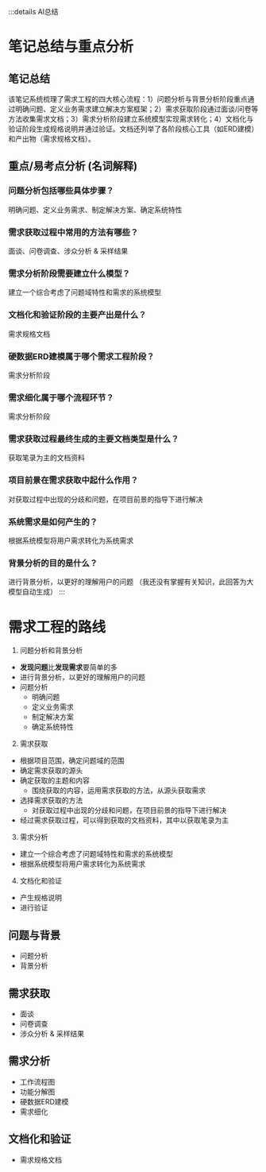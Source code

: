 :::details AI总结



# 笔记总结与重点分析
## 笔记总结
该笔记系统梳理了需求工程的四大核心流程：1）问题分析与背景分析阶段重点通过明确问题、定义业务需求建立解决方案框架；2）需求获取阶段通过面谈/问卷等方法收集需求文档；3）需求分析阶段建立系统模型实现需求转化；4）文档化与验证阶段生成规格说明并通过验证。文档还列举了各阶段核心工具（如ERD建模）和产出物（需求规格文档）。

## 重点/易考点分析 (名词解释)

### 问题分析包括哪些具体步骤？
明确问题、定义业务需求、制定解决方案、确定系统特性

### 需求获取过程中常用的方法有哪些？
面谈、问卷调查、涉众分析 & 采样结果

### 需求分析阶段需要建立什么模型？
建立一个综合考虑了问题域特性和需求的系统模型

### 文档化和验证阶段的主要产出是什么？
需求规格文档

### 硬数据ERD建模属于哪个需求工程阶段？
需求分析阶段

### 需求细化属于哪个流程环节？
需求分析阶段

### 需求获取过程最终生成的主要文档类型是什么？
获取笔录为主的文档资料

### 项目前景在需求获取中起什么作用？
对获取过程中出现的分歧和问题，在项目前景的指导下进行解决

### 系统需求是如何产生的？
根据系统模型将用户需求转化为系统需求

### 背景分析的目的是什么？
进行背景分析，以更好的理解用户的问题
（我还没有掌握有关知识，此回答为大模型自动生成）
:::
# 需求工程的路线

1. 问题分析和背景分析
  - **发现问题**比**发现需求**要简单的多
  - 进行背景分析，以更好的理解用户的问题
  - 问题分析
    - 明确问题
    - 定义业务需求
    - 制定解决方案
    - 确定系统特性
2. 需求获取
  - 根据项目范围，确定问题域的范围
  - 确定需求获取的源头
  - 确定获取的主题和内容
    - 围绕获取的内容，运用需求获取的方法，从源头获取需求
  - 选择需求获取的方法
    - 对获取过程中出现的分歧和问题，在项目前景的指导下进行解决
  - 经过需求获取过程，可以得到获取的文档资料，其中以获取笔录为主
3. 需求分析
  - 建立一个综合考虑了问题域特性和需求的系统模型
  - 根据系统模型将用户需求转化为系统需求
4. 文档化和验证
  - 产生规格说明
  - 进行验证

## 问题与背景
- 问题分析
- 背景分析

## 需求获取
- 面谈
- 问卷调查
- 涉众分析 & 采样结果
  
## 需求分析
- 工作流程图
- 功能分解图
- 硬数据ERD建模
- 需求细化
  
## 文档化和验证
- 需求规格文档
